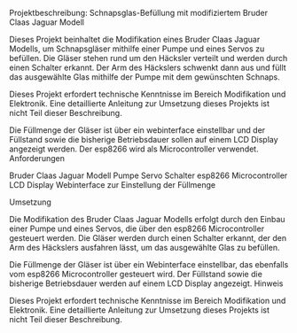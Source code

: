 Projektbeschreibung: Schnapsglas-Befüllung mit modifiziertem Bruder Claas Jaguar Modell

Dieses Projekt beinhaltet die Modifikation eines Bruder Claas Jaguar Modells, um Schnapsgläser mithilfe einer Pumpe und eines Servos zu befüllen. Die Gläser stehen rund um den Häcksler verteilt und werden durch einen Schalter erkannt. Der Arm des Häckslers schwenkt dann aus und füllt das ausgewählte Glas mithilfe der Pumpe mit dem gewünschten Schnaps.

Dieses Projekt erfordert technische Kenntnisse im Bereich Modifikation und Elektronik. Eine detaillierte Anleitung zur Umsetzung dieses Projekts ist nicht Teil dieser Beschreibung.

Die Füllmenge der Gläser ist über ein webinterface einstellbar und der Füllstand sowie die bisherige Betriebsdauer sollen auf einem LCD Display angezeigt werden. Der esp8266 wird als Microcontroller verwendet.
Anforderungen

   Bruder Claas Jaguar Modell
   Pumpe
   Servo
   Schalter
   esp8266 Microcontroller
   LCD Display
   Webinterface zur Einstellung der Füllmenge

Umsetzung

Die Modifikation des Bruder Claas Jaguar Modells erfolgt durch den Einbau einer Pumpe und eines Servos, die über den esp8266 Microcontroller gesteuert werden. Die Gläser werden durch einen Schalter erkannt, der den Arm des Häckslers ausfahren lässt, um das ausgewählte Glas zu befüllen.

Die Füllmenge der Gläser ist über ein Webinterface einstellbar, das ebenfalls vom esp8266 Microcontroller gesteuert wird. Der Füllstand sowie die bisherige Betriebsdauer werden auf einem LCD Display angezeigt.
Hinweis

Dieses Projekt erfordert technische Kenntnisse im Bereich Modifikation und Elektronik. Eine detaillierte Anleitung zur Umsetzung dieses Projekts ist nicht Teil dieser Beschreibung.
